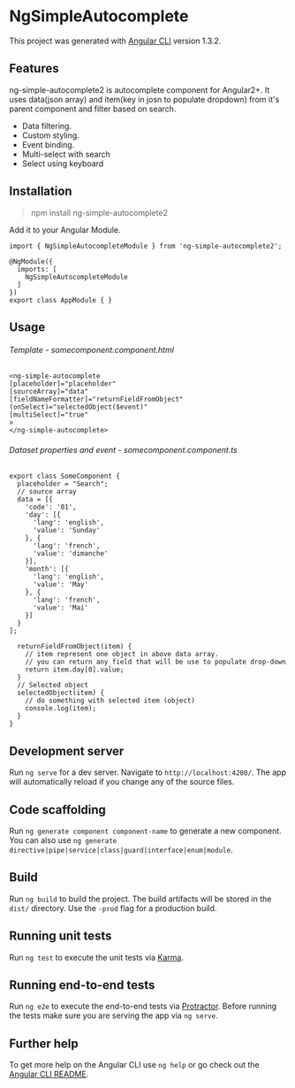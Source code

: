 # NgSimpleAutocomplete

This project was generated with [Angular CLI](https://github.com/angular/angular-cli) version 1.3.2.

## Features

ng-simple-autocomplete2 is autocomplete component for Angular2+. It uses data(json array) and item(key in josn to populate dropdown) from it's parent component and filter based on search.

- Data filtering.
- Custom styling.
- Event binding.
- Multi-select with search
- Select using keyboard

## Installation

> npm install ng-simple-autocomplete2

Add it to your Angular Module.

```
import { NgSimpleAutocompleteModule } from 'ng-simple-autocomplete2';

@NgModule({
  imports: [
    NgSimpleAutocompleteModule
  ]
})
export class AppModule { }

```

## Usage

###### Template - somecomponent.component.html

```
<ng-simple-autocomplete
[placeholder]="placeholder"
[sourceArray]="data"
[fieldNameFormatter]="returnFieldFromObject"
(onSelect)="selectedObject($event)"
[multiSelect]="true"
>
</ng-simple-autocomplete>

```

###### Dataset properties and event - somecomponent.component.ts

```
export class SomeComponent {
  placeholder = "Search";
  // source array
  data = [{
    'code': '01',
    'day': [{
      'lang': 'english',
      'value': 'Sunday'
    }, {
      'lang': 'french',
      'value': 'dimanche'
    }],
    'month': [{
      'lang': 'english',
      'value': 'May'
    }, {
      'lang': 'french',
      'value': 'Mai'
    }]
  }
];

  returnFieldFromObject(item) {
	// item represent one object in above data array.
	// you can return any field that will be use to populate drop-down
    return item.day[0].value;
  }
  // Selected object
  selectedObject(item) {
	// do something with selected item (object)
    console.log(item);
  }
}
```

## Development server

Run `ng serve` for a dev server. Navigate to `http://localhost:4200/`. The app will automatically reload if you change any of the source files.

## Code scaffolding

Run `ng generate component component-name` to generate a new component. You can also use `ng generate directive|pipe|service|class|guard|interface|enum|module`.

## Build

Run `ng build` to build the project. The build artifacts will be stored in the `dist/` directory. Use the `-prod` flag for a production build.

## Running unit tests

Run `ng test` to execute the unit tests via [Karma](https://karma-runner.github.io).

## Running end-to-end tests

Run `ng e2e` to execute the end-to-end tests via [Protractor](http://www.protractortest.org/).
Before running the tests make sure you are serving the app via `ng serve`.

## Further help

To get more help on the Angular CLI use `ng help` or go check out the [Angular CLI README](https://github.com/angular/angular-cli/blob/master/README.md).
